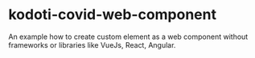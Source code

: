 # kodoti-covid-web-component
An example how to create custom element as a web component without frameworks or libraries like VueJs, React, Angular.
